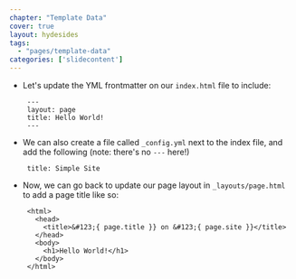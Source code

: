```yaml
---
chapter: "Template Data"
cover: true
layout: hydesides
tags:
  - "pages/template-data"
categories: ['slidecontent']
---
```


* Let's update the YML frontmatter on our `index.html` file to include:

       ---
       layout: page
       title: Hello World!
       ---

* We can also create a file called `_config.yml` next to the index file, and add the following (note: there's no `---` here!)

       title: Simple Site

* Now, we can go back to update our page layout in `_layouts/page.html` to add a page title like so:

       <html>
         <head>
           <title>&#123;{ page.title }} on &#123;{ page.site }}</title>
         </head>
         <body>
           <h1>Hello World!</h1>
         </body>
       </html>


